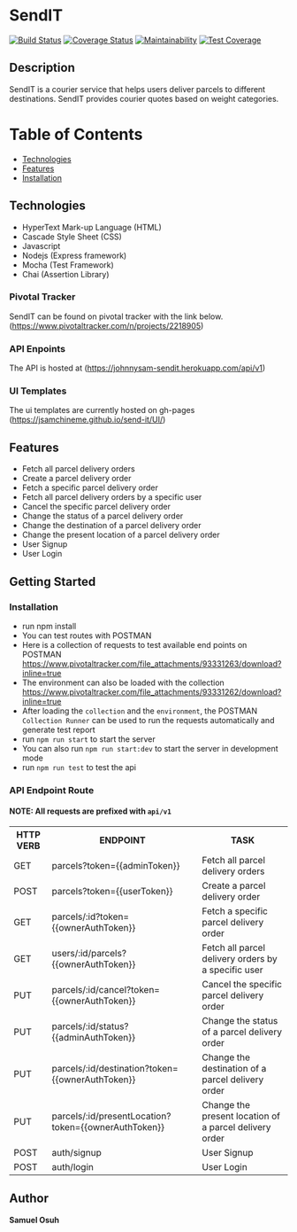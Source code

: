 # SendIT
[![Build Status](https://travis-ci.org/jsamchineme/send-it.svg?branch=develop)](https://travis-ci.org/jsamchineme/send-it)
[![Coverage Status](https://coveralls.io/repos/github/jsamchineme/send-it/badge.svg?branch=develop)](https://coveralls.io/github/jsamchineme/send-it?branch=develop)
[![Maintainability](https://api.codeclimate.com/v1/badges/fb9ed5da54bcd9bf509e/maintainability)](https://codeclimate.com/github/jsamchineme/send-it/maintainability)
[![Test Coverage](https://api.codeclimate.com/v1/badges/fb9ed5da54bcd9bf509e/test_coverage)](https://codeclimate.com/github/jsamchineme/send-it/test_coverage)

## Description
SendIT is a courier service that helps users deliver parcels to different destinations. SendIT provides courier quotes based on weight categories.

# Table of Contents

 * [Technologies](#technologies)
 * [Features](#features)
 * [Installation](#installation)

## Technologies
* HyperText Mark-up Language (HTML)
* Cascade Style Sheet (CSS)
* Javascript
* Nodejs (Express framework)
* Mocha (Test Framework)
* Chai (Assertion Library)

### Pivotal Tracker
SendIT can be found on pivotal tracker with the link below.
(https://www.pivotaltracker.com/n/projects/2218905)

### API Enpoints
The API is hosted at (https://johnnysam-sendit.herokuapp.com/api/v1)

### UI Templates
The ui templates are currently hosted on gh-pages 
(https://jsamchineme.github.io/send-it/UI/)


## Features
- Fetch all parcel delivery orders
- Create a parcel delivery order
- Fetch a specific parcel delivery order
- Fetch all parcel delivery orders by a specific user
- Cancel the specific parcel delivery order
- Change the status of a parcel delivery order
- Change the destination of a parcel delivery order
- Change the present location of a parcel delivery order
- User Signup
- User Login


## Getting Started
### Installation
- run npm install
- You can test routes with POSTMAN
- Here is a collection of requests to test available end points on POSTMAN
https://www.pivotaltracker.com/file_attachments/93331263/download?inline=true
- The environment can also be loaded with the collection
https://www.pivotaltracker.com/file_attachments/93331262/download?inline=true
- After loading the `collection` and the `environment`, the POSTMAN `Collection Runner` can be used to run the requests automatically and generate test report
- run `npm run start` to start the server
- You can also run `npm run start:dev` to start the server in development mode 
- run `npm run test` to test the api


### API Endpoint Route 
#### NOTE: All requests are prefixed with `api/v1`
<table>
<tr><th>HTTP VERB</th><th>ENDPOINT</th><th>TASK</th></tr>

<tr><td>GET</td> <td>parcels?token={{adminToken}}</td> <td> Fetch all parcel delivery orders</td></tr>

<tr><td>POST</td> <td>parcels?token={{userToken}}</td> <td> Create a parcel delivery order </td></tr>

<tr><td>GET</td> <td>parcels/:id?token={{ownerAuthToken}}</td> <td> Fetch a specific parcel delivery order</td></tr>

<tr><td>GET</td> <td>users/:id/parcels?{{ownerAuthToken}}</td> <td> Fetch all parcel delivery orders by a specific user </td></tr>

<tr><td>PUT</td> <td>parcels/:id/cancel?token={{ownerAuthToken}}</td> <td> Cancel the specific parcel delivery order</td></tr> 

<tr><td>PUT</td> <td>parcels/:id/status?{{adminAuthToken}}</td> <td> Change the status of a parcel delivery order</td></tr>

<tr><td>PUT</td> <td>parcels/:id/destination?token={{ownerAuthToken}}</td> <td>Change the destination of a parcel delivery order</td></tr>

<tr><td>PUT</td> <td>parcels/:id/presentLocation?token={{ownerAuthToken}}</td> <td>Change the present location of a parcel delivery order</td></tr>

<tr><td>POST</td> <td>auth/signup</td> <td> User Signup </td></tr>

<tr><td>POST</td> <td>auth/login</td> <td> User Login </td></tr>


</table>

## Author
**Samuel Osuh** 
